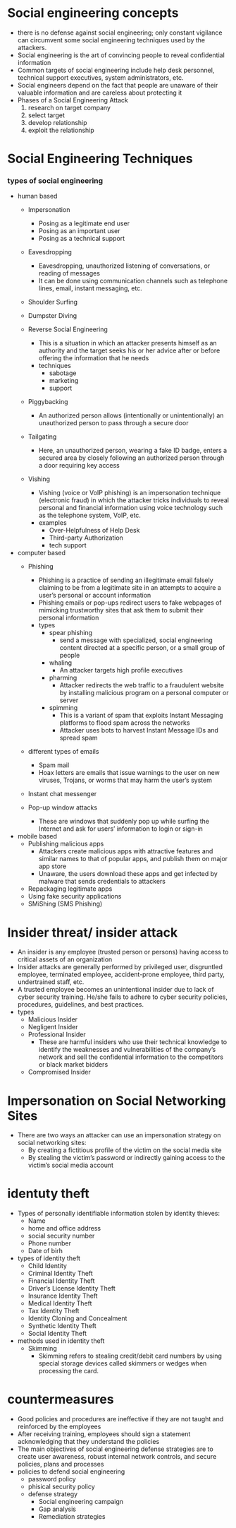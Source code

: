 # Social engineering concepts
- there is no defense against social engineering; only constant vigilance can circumvent some social engineering techniques used by the attackers.
- Social engineering is the art of convincing people to reveal confidential information 
-  Common targets of social engineering include help desk personnel, technical support executives, system administrators, etc. 
-  Social engineers depend on the fact that people are unaware of their valuable information and are careless about protecting it
-  Phases of a Social Engineering Attack
    1. research on target company
    2. select target
    3. develop relationship
    4. exploit the relationship

# Social Engineering Techniques

### types of social engineering

- human based
  - Impersonation
    - Posing as a legitimate end user
    - Posing as an important user
    - Posing as a technical support
  - Eavesdropping 
    - Eavesdropping, unauthorized listening of conversations, or reading of messages
    - It can be done using communication channels such as telephone lines, email, instant messaging, etc.

  - Shoulder Surfing 
  - Dumpster Diving
  - Reverse Social Engineering 
    - This is a situation in which an attacker presents himself as an authority and the target seeks his or her advice after or before offering the information that he needs
    - techniques
      - sabotage
      - marketing
      - support
  - Piggybacking 
    - An authorized person allows (intentionally or unintentionally) an unauthorized person to pass through a secure door
  - Tailgating 
    - Here, an unauthorized person, wearing a fake ID badge, enters a secured area by closely following an authorized person through a door requiring key access
  - Vishing
    - Vishing (voice or VoIP phishing) is an impersonation technique (electronic fraud) in which the attacker tricks individuals to reveal personal and financial information using voice technology such as the telephone system, VoIP, etc.
    - examples
      - Over-Helpfulness of Help Desk
      - Third-party Authorization
      - tech support
- computer based
  - Phishing 
    - Phishing is a practice of sending an illegitimate email falsely claiming to be from a legitimate site in an attempts to acquire a user’s personal or account information
    - Phishing emails or pop-ups redirect users to fake webpages of mimicking trustworthy sites that ask them to submit their personal information
    - types
      - spear phishing
        -   send a message with specialized, social engineering content directed at a specific person, or a small group of people
      - whaling
        - An attacker targets high profile executives
      - pharming
        - Attacker redirects the web traffic to a fraudulent website by installing malicious program on a personal computer or server 
      - spimming
        - This is a variant of spam that exploits Instant Messaging platforms to flood spam across the networks 
        - Attacker uses bots to harvest Instant Message IDs and spread spam

  - different types of emails
    - Spam mail
    - Hoax letters are emails that issue warnings to the user on new viruses, Trojans, or worms that may harm the user’s system
  - Instant chat messenger 
  - Pop-up window attacks
    - These are windows that suddenly pop up while surfing the Internet and ask for users’ information to login or sign-in
- mobile based
  -  Publishing malicious apps 
     -  Attackers create malicious apps with attractive features and similar names to that of popular apps, and publish them on major app store
     -  Unaware, the users download these apps and get infected by malware that sends credentials to attackers
  -  Repackaging legitimate apps
  -  Using fake security applications
  -  SMiShing (SMS Phishing)

# Insider threat/ insider attack
- An insider is any employee (trusted person or persons) having access to critical assets of an organization 
- Insider attacks are generally performed by privileged user, disgruntled employee, terminated employee, accident-prone employee, third party, undertrained staff, etc.
- A trusted employee becomes an unintentional insider due to lack of cyber security training. He/she fails to adhere to cyber security policies, procedures, guidelines, and best practices.
- types
  - Malicious Insider
  - Negligent Insider
  - Professional Insider
    - These are harmful insiders who use their technical knowledge to identify the weaknesses and vulnerabilities of the company’s network and sell the confidential information to the competitors or black market bidders
  - Compromised Insider

# Impersonation on Social Networking Sites 

- There are two ways an attacker can use an impersonation strategy on social networking sites: 
  -  By creating a fictitious profile of the victim on the social media site
  -  By stealing the victim’s password or indirectly gaining access to the victim’s social media account

# identuty theft

- Types of personally identifiable information stolen by identity thieves: 
  -  Name 
  -  home and office address
  -  social security number
  -  Phone number 
  -  Date of birh
- types of identity theft
  -  Child Identity 
  -   Criminal Identity Theft 
  -   Financial Identity Theft
  -   Driver’s License Identity Theft
  -   Insurance Identity Theft
  -   Medical Identity Theft
  -   Tax Identity Theft
  -   Identity Cloning and Concealment 
  -   Synthetic Identity Theft
  -   Social Identity Theft
- methods used in identity theft
  -  Skimming
     -  Skimming refers to stealing credit/debit card numbers by using special storage devices called skimmers or wedges when processing the card.

# countermeasures

- Good policies and procedures are ineffective if they are not taught and reinforced by the employees 
- After receiving training, employees should sign a statement acknowledging that they understand the policies
- The main objectives of social engineering defense strategies are to create user awareness, robust internal network controls, and secure policies, plans and processes
- policies to defend social engineering
  - password policy
  - phisical security policy
  - defense strategy
    - Social engineering campaign 
    - Gap analysis 
    - Remediation strategies

  




  
